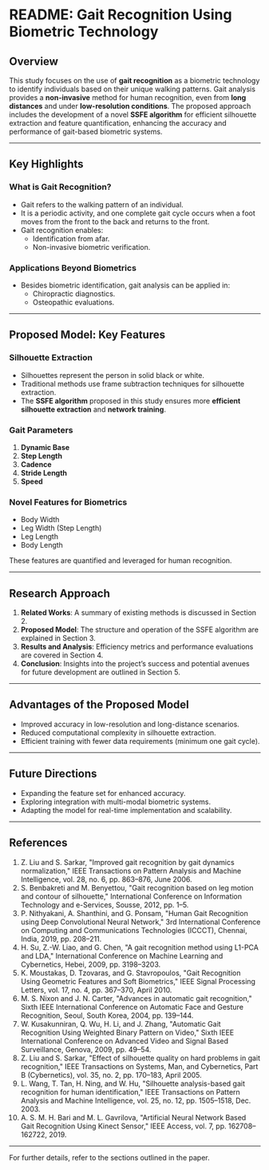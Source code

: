 

# README: Gait Recognition Using Biometric Technology

## Overview

This study focuses on the use of **gait recognition** as a biometric technology to identify individuals based on their unique walking patterns. Gait analysis provides a **non-invasive** method for human recognition, even from **long distances** and under **low-resolution conditions**. The proposed approach includes the development of a novel **SSFE algorithm** for efficient silhouette extraction and feature quantification, enhancing the accuracy and performance of gait-based biometric systems.

---

## Key Highlights

### **What is Gait Recognition?**
- Gait refers to the walking pattern of an individual.
- It is a periodic activity, and one complete gait cycle occurs when a foot moves from the front to the back and returns to the front.
- Gait recognition enables:
  - Identification from afar.
  - Non-invasive biometric verification.

### **Applications Beyond Biometrics**
- Besides biometric identification, gait analysis can be applied in:
  - Chiropractic diagnostics.
  - Osteopathic evaluations.

---

## Proposed Model: Key Features
### **Silhouette Extraction**
- Silhouettes represent the person in solid black or white.
- Traditional methods use frame subtraction techniques for silhouette extraction.
- The **SSFE algorithm** proposed in this study ensures more **efficient silhouette extraction** and **network training**.

### **Gait Parameters**
1. **Dynamic Base**
2. **Step Length**
3. **Cadence**
4. **Stride Length**
5. **Speed**

### **Novel Features for Biometrics**
- Body Width
- Leg Width (Step Length)
- Leg Length
- Body Length

These features are quantified and leveraged for human recognition.

---

## Research Approach
1. **Related Works**: A summary of existing methods is discussed in Section 2.
2. **Proposed Model**: The structure and operation of the SSFE algorithm are explained in Section 3.
3. **Results and Analysis**: Efficiency metrics and performance evaluations are covered in Section 4.
4. **Conclusion**: Insights into the project’s success and potential avenues for future development are outlined in Section 5.

---

## Advantages of the Proposed Model
- Improved accuracy in low-resolution and long-distance scenarios.
- Reduced computational complexity in silhouette extraction.
- Efficient training with fewer data requirements (minimum one gait cycle).

---

## Future Directions
- Expanding the feature set for enhanced accuracy.
- Exploring integration with multi-modal biometric systems.
- Adapting the model for real-time implementation and scalability.

---

## References
1. Z. Liu and S. Sarkar, "Improved gait recognition by gait dynamics normalization," IEEE Transactions on Pattern Analysis and Machine Intelligence, vol. 28, no. 6, pp. 863–876, June 2006.
2. S. Benbakreti and M. Benyettou, "Gait recognition based on leg motion and contour of silhouette," International Conference on Information Technology and e-Services, Sousse, 2012, pp. 1–5.
3. P. Nithyakani, A. Shanthini, and G. Ponsam, "Human Gait Recognition using Deep Convolutional Neural Network," 3rd International Conference on Computing and Communications Technologies (ICCCT), Chennai, India, 2019, pp. 208–211.
4. H. Su, Z.-W. Liao, and G. Chen, "A gait recognition method using L1-PCA and LDA," International Conference on Machine Learning and Cybernetics, Hebei, 2009, pp. 3198–3203.
5. K. Moustakas, D. Tzovaras, and G. Stavropoulos, "Gait Recognition Using Geometric Features and Soft Biometrics," IEEE Signal Processing Letters, vol. 17, no. 4, pp. 367–370, April 2010.
6. M. S. Nixon and J. N. Carter, "Advances in automatic gait recognition," Sixth IEEE International Conference on Automatic Face and Gesture Recognition, Seoul, South Korea, 2004, pp. 139–144.
7. W. Kusakunniran, Q. Wu, H. Li, and J. Zhang, "Automatic Gait Recognition Using Weighted Binary Pattern on Video," Sixth IEEE International Conference on Advanced Video and Signal Based Surveillance, Genova, 2009, pp. 49–54.
8. Z. Liu and S. Sarkar, "Effect of silhouette quality on hard problems in gait recognition," IEEE Transactions on Systems, Man, and Cybernetics, Part B (Cybernetics), vol. 35, no. 2, pp. 170–183, April 2005.
9. L. Wang, T. Tan, H. Ning, and W. Hu, "Silhouette analysis-based gait recognition for human identification," IEEE Transactions on Pattern Analysis and Machine Intelligence, vol. 25, no. 12, pp. 1505–1518, Dec. 2003.
10. A. S. M. H. Bari and M. L. Gavrilova, "Artificial Neural Network Based Gait Recognition Using Kinect Sensor," IEEE Access, vol. 7, pp. 162708–162722, 2019.

---

For further details, refer to the sections outlined in the paper.
